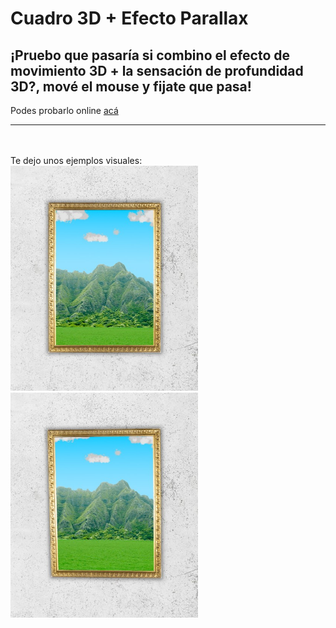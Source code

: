 # Cuadro 3D + Efecto Parallax
## ¡Pruebo que pasaría si combino el efecto de movimiento 3D + la sensación de profundidad 3D?, mové el mouse y fijate que pasa! 

Podes probarlo online <a href="" title="Live Demo">acá</a>

___
<br>
<br>
Te dejo unos ejemplos visuales:

<img src="./img/preview1.jpg" alt="imagen preview 1" width="300px" />
<img src="./img/preview2.jpg" alt="imagen preview 2" width="300px" />